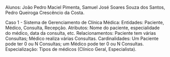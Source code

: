 Alunos: João Pedro Maciel Pimenta, Samuel José Soares Souza dos Santos, Pedro Queiroga Crescêncio da Costa.


Caso 1 - Sistema de Gerenciamento de Clínica Médica:
Entidades: Paciente, Médico, Consulta, Recepção.
Atributos: Nome do paciente, especialidade do médico, data da consulta, etc.
Relacionamentos: Paciente tem várias Consultas; Médico realiza várias Consultas.
Cardinalidades: Um Paciente pode ter 0 ou N Consultas; um Médico pode ter 0 ou N Consultas.
Especialização: Tipos de médicos (Clínico Geral, Especialista).
